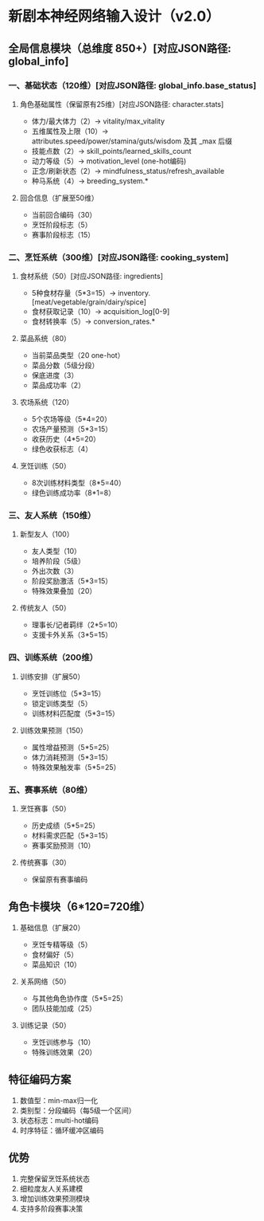 # 新剧本神经网络输入设计（v2.0）

## 全局信息模块（总维度 850+）[对应JSON路径: global_info]

### 一、基础状态（120维）[对应JSON路径: global_info.base_status]
1. 角色基础属性（保留原有25维）[对应JSON路径: character.stats]
   - 体力/最大体力（2）→ vitality/max_vitality
   - 五维属性及上限（10）→ attributes.speed/power/stamina/guts/wisdom 及其 _max 后缀
   - 技能点数（2）→ skill_points/learned_skills_count
   - 动力等级（5）→ motivation_level (one-hot编码)
   - 正念/刷新状态（2）→ mindfulness_status/refresh_available
   - 种马系统（4）→ breeding_system.*

2. 回合信息（扩展至50维）
   - 当前回合编码（30）
   - 烹饪阶段标志（5）
   - 赛事阶段标志（15）

### 二、烹饪系统（300维）[对应JSON路径: cooking_system]
1. 食材系统（50）[对应JSON路径: ingredients]
   - 5种食材存量（5*3=15）→ inventory.[meat/vegetable/grain/dairy/spice]
   - 食材获取记录（10）→ acquisition_log[0-9]
   - 食材转换率（5）→ conversion_rates.*

2. 菜品系统（80）
   - 当前菜品类型（20 one-hot）
   - 菜品分数（5级分段）
   - 保底进度（3）
   - 菜品成功率（2）

3. 农场系统（120）
   - 5个农场等级（5*4=20）
   - 农场产量预测（5*3=15）
   - 收获历史（4*5=20）
   - 绿色收获标志（4）

4. 烹饪训练（50）
   - 8次训练材料类型（8*5=40）
   - 绿色训练成功率（8*1=8）

### 三、友人系统（150维）
1. 新型友人（100）
   - 友人类型（10）
   - 培养阶段（5级）
   - 外出次数（3）
   - 阶段奖励激活（5*3=15）
   - 特殊效果叠加（20）

2. 传统友人（50）
   - 理事长/记者羁绊（2*5=10）
   - 支援卡外关系（3*5=15）

### 四、训练系统（200维）
1. 训练安排（扩展50）
   - 烹饪训练位（5*3=15）
   - 锁定训练类型（5）
   - 训练材料匹配度（5*3=15）

2. 训练效果预测（150）
   - 属性增益预测（5*5=25）
   - 体力消耗预测（5*3=15）
   - 特殊效果触发率（5*5=25）

### 五、赛事系统（80维）
1. 烹饪赛事（50）
   - 历史成绩（5*5=25）
   - 材料需求匹配（5*3=15）
   - 赛事奖励预测（10）

2. 传统赛事（30）
   - 保留原有赛事编码

## 角色卡模块（6*120=720维）
1. 基础信息（扩展20）
   - 烹饪专精等级（5）
   - 食材偏好（5）
   - 菜品知识（10）

2. 关系网络（50）
   - 与其他角色协作度（5*5=25）
   - 团队技能加成（25）

3. 训练记录（50）
   - 烹饪训练参与（10）
   - 特殊训练效果（20）

## 特征编码方案
1. 数值型：min-max归一化
2. 类别型：分段编码（每5级一个区间）
3. 状态标志：multi-hot编码
4. 时序特征：循环缓冲区编码

## 优势
1. 完整保留烹饪系统状态
2. 细粒度友人关系建模
3. 增加训练效果预测模块
4. 支持多阶段赛事决策
